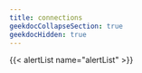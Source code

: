 ```yaml
---
title: connections
geekdocCollapseSection: true
geekdocHidden: true
---
```


{{< alertList name="alertList" >}}